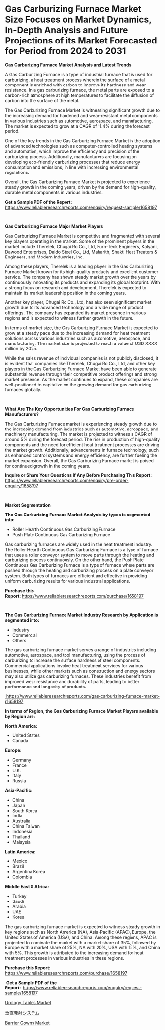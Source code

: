<p><h1>Gas Carburizing Furnace Market Size Focuses on Market Dynamics, In-Depth Analysis and Future Projections of its Market Forecasted for Period from 2024 to 2031</h1></p><p><strong>Gas Carburizing Furnace Market Analysis and Latest Trends</strong></p>
<p><p>A Gas Carburizing Furnace is a type of industrial furnace that is used for carburizing, a heat treatment process wherein the surface of a metal component is enriched with carbon to improve its hardness and wear resistance. In a gas carburizing furnace, the metal parts are exposed to a carbon-rich atmosphere at high temperatures to facilitate the diffusion of carbon into the surface of the metal.</p><p>The Gas Carburizing Furnace Market is witnessing significant growth due to the increasing demand for hardened and wear-resistant metal components in various industries such as automotive, aerospace, and manufacturing. The market is expected to grow at a CAGR of 11.4% during the forecast period. </p><p>One of the key trends in the Gas Carburizing Furnace Market is the adoption of advanced technologies such as computer-controlled heating systems and automation, which improve the efficiency and precision of the carburizing process. Additionally, manufacturers are focusing on developing eco-friendly carburizing processes that reduce energy consumption and emissions, in line with increasing environmental regulations.</p><p>Overall, the Gas Carburizing Furnace Market is projected to experience steady growth in the coming years, driven by the demand for high-quality, durable metal components in various industries.</p></p>
<p><strong>Get a Sample PDF of the Report:&nbsp;</strong> <a href="https://www.reliableresearchreports.com/enquiry/request-sample/1658197">https://www.reliableresearchreports.com/enquiry/request-sample/1658197</a></p>
<p>&nbsp;</p>
<p><strong>Gas Carburizing Furnace Major Market Players</strong></p>
<p><p>Gas Carburizing Furnace Market is competitive and fragmented with several key players operating in the market. Some of the prominent players in the market include Therelek, Chugai Ro Co., Ltd, Furn-Teck Engineers, Kalyani, Dawood Enterprises, Daido Steel Co., Ltd, Maharith, Shakti Heat Treaters & Engineers, and Modern Industries, Inc.</p><p>Among these players, Therelek is a leading player in the Gas Carburizing Furnace Market known for its high-quality products and excellent customer service. The company has shown steady market growth over the years by continuously innovating its products and expanding its global footprint. With a strong focus on research and development, Therelek is expected to maintain its market leadership position in the coming years.</p><p>Another key player, Chugai Ro Co., Ltd, has also seen significant market growth due to its advanced technology and a wide range of product offerings. The company has expanded its market presence in various regions and is expected to witness further growth in the future.</p><p>In terms of market size, the Gas Carburizing Furnace Market is expected to grow at a steady pace due to the increasing demand for heat treatment solutions across various industries such as automotive, aerospace, and manufacturing. The market size is projected to reach a value of USD XXXX million by 2025.</p><p>While the sales revenue of individual companies is not publicly disclosed, it is evident that companies like Therelek, Chugai Ro Co., Ltd, and other key players in the Gas Carburizing Furnace Market have been able to generate substantial revenue through their competitive product offerings and strong market presence. As the market continues to expand, these companies are well-positioned to capitalize on the growing demand for gas carburizing furnaces globally.</p></p>
<p>&nbsp;</p>
<p><strong>What Are The Key Opportunities For Gas Carburizing Furnace Manufacturers?</strong></p>
<p><p>The Gas Carburizing Furnace market is experiencing steady growth due to the increasing demand from industries such as automotive, aerospace, and machinery manufacturing. The market is projected to witness a CAGR of around 5% during the forecast period. The rise in production of high-quality components and the need for efficient heat treatment processes are driving the market growth. Additionally, advancements in furnace technology, such as enhanced control systems and energy efficiency, are further fueling the market expansion. Overall, the Gas Carburizing Furnace market is poised for continued growth in the coming years.</p></p>
<p><strong>Inquire or Share Your Questions If Any Before Purchasing This Report:</strong> <a href="https://www.reliableresearchreports.com/enquiry/pre-order-enquiry/1658197">https://www.reliableresearchreports.com/enquiry/pre-order-enquiry/1658197</a></p>
<p>&nbsp;</p>
<p><strong>Market Segmentation</strong></p>
<p><strong>The Gas Carburizing Furnace Market Analysis by types is segmented into:</strong></p>
<p><ul><li>Roller Hearth Continuous Gas Carburizing Furnace</li><li>Push Plate Continuous Gas Carburizing Furnace</li></ul></p>
<p><p>Gas carburizing furnaces are widely used in the heat treatment industry. The Roller Hearth Continuous Gas Carburizing Furnace is a type of furnace that uses a roller conveyor system to move parts through the heating and carburizing process continuously. On the other hand, the Push Plate Continuous Gas Carburizing Furnace is a type of furnace where parts are pushed through the heating and carburizing process on a plate conveyor system. Both types of furnaces are efficient and effective in providing uniform carburizing results for various industrial applications.</p></p>
<p><strong>Purchase this Report:&nbsp;</strong><a href="https://www.reliableresearchreports.com/purchase/1658197">https://www.reliableresearchreports.com/purchase/1658197</a></p>
<p>&nbsp;</p>
<p><strong>The Gas Carburizing Furnace Market Industry Research by Application is segmented into:</strong></p>
<p><ul><li>Industry</li><li>Commercial</li><li>Others</li></ul></p>
<p><p>The gas carburizing furnace market serves a range of industries including automotive, aerospace, and tool manufacturing, using the process of carburizing to increase the surface hardness of steel components. Commercial applications involve heat treatment services for various businesses, while other markets such as construction and energy sectors may also utilize gas carburizing furnaces. These industries benefit from improved wear resistance and durability of parts, leading to better performance and longevity of products.</p></p>
<p><a href="https://www.reliableresearchreports.com/gas-carburizing-furnace-market-r1658197">&nbsp;https://www.reliableresearchreports.com/gas-carburizing-furnace-market-r1658197</a></p>
<p><strong>In terms of Region, the Gas Carburizing Furnace Market Players available by Region are:</strong></p>
<p>
    <p> <strong> North America: </strong>
        <ul>
            <li>United States</li>
            <li>Canada</li>
        </ul>
        </p> 
    <p> <strong> Europe: </strong>
        <ul>
            <li>Germany</li>
            <li>France</li>
            <li>U.K.</li>
            <li>Italy</li>
            <li>Russia</li>
        </ul>
        </p> 
    <p> <strong> Asia-Pacific: </strong>
        <ul>
            <li>China</li>
            <li>Japan</li>
            <li>South Korea</li>
            <li>India</li>
            <li>Australia</li>
            <li>China Taiwan</li>
            <li>Indonesia</li>
            <li>Thailand</li>
            <li>Malaysia</li>
        </ul>
        </p> 
    <p> <strong> Latin America: </strong>
        <ul>
            <li>Mexico</li>
            <li>Brazil</li>
            <li>Argentina Korea</li>
            <li>Colombia</li>
        </ul>
        </p> 
    <p> <strong> Middle East & Africa: </strong>
        <ul>
            <li>Turkey</li>
            <li>Saudi</li>
            <li>Arabia</li>
            <li>UAE</li>
            <li>Korea</li>
        </ul>
    </p>
    </p>
<p><p>The gas carburizing furnace market is expected to witness steady growth in key regions such as North America (NA), Asia-Pacific (APAC), Europe, the United States of America (USA), and China. Among these regions, APAC is projected to dominate the market with a market share of 35%, followed by Europe with a market share of 25%, NA with 20%, USA with 15%, and China with 5%. This growth is attributed to the increasing demand for heat treatment processes in various industries in these regions.</p></p>
<p><strong>Purchase this Report: </strong><a href="https://www.reliableresearchreports.com/purchase/1658197">https://www.reliableresearchreports.com/purchase/1658197</a></p>
<p>&nbsp;<strong>Get a Sample PDF of the Report:&nbsp;&nbsp;</strong><a href="https://www.reliableresearchreports.com/enquiry/request-sample/1658197">https://www.reliableresearchreports.com/enquiry/request-sample/1658197</a></p>
<p><strong></strong></p>
<p><p><a href="https://www.linkedin.com/pulse/urology-tables-market-size-cagr-trends-2024-2030-resource-insight-owjie?trackingId=dE%2BVgyqYecRB3OtV3uw%2BCw%3D%3D">Urology Tables Market</a></p><p><a href="https://medium.com/@bonniehoppe1/%E6%AC%A1%E3%81%AE%E6%96%87%E3%82%92%E6%97%A5%E6%9C%AC%E8%AA%9E%E3%81%AB%E7%BF%BB%E8%A8%B3%E3%81%97%E3%81%A6%E3%81%8F%E3%81%A0%E3%81%95%E3%81%84-%E5%9E%82%E7%9B%B4%E7%99%BA%E5%B0%84%E3%82%B7%E3%82%B9%E3%83%86%E3%83%A0%E5%B8%82%E5%A0%B4%E3%81%AE%E8%A6%8F%E6%A8%A1-cagr-%E3%83%88%E3%83%AC%E3%83%B3%E3%83%892024%E5%B9%B4%E3%81%8B%E3%82%892030%E5%B9%B4%E3%81%BE%E3%81%A7-6e59c8d7d2cd">垂直発射システム</a></p><p><a href="https://www.linkedin.com/pulse/barrier-gownsnbspmarket-focuses-market-share-size-projected-qbuhe?trackingId=JZldG%2B4qUgbggNofdvLKIQ%3D%3D">Barrier Gowns Market</a></p></p>